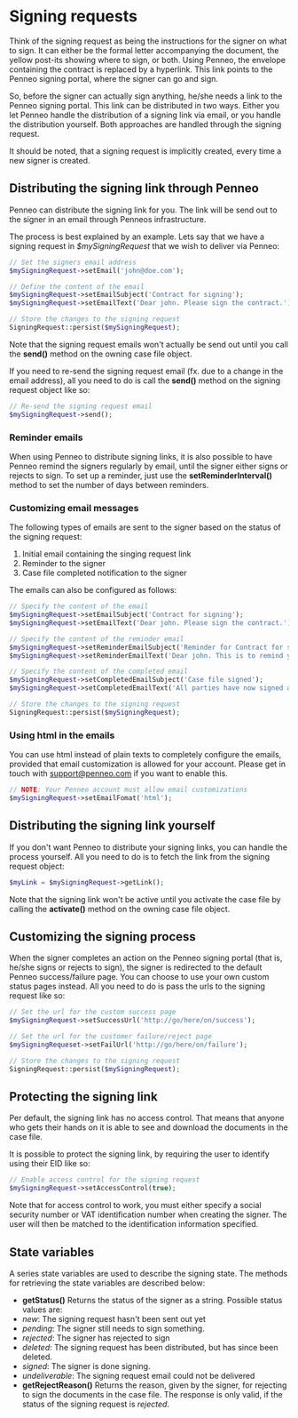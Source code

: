 # Signing requests
Think of the signing request as being the instructions for the signer on what to sign. It can either be the formal letter accompanying the document, the yellow post-its showing where to sign, or both. Using Penneo, the envelope containing the contract is replaced by a hyperlink. This link points to the Penneo signing portal, where the signer can go and sign.

So, before the signer can actually sign anything, he/she needs a link to the Penneo signing portal. This link can be distributed in two ways. Either you let Penneo handle the distribution of a signing link via email, or you handle the distribution yourself. Both approaches are handled through the signing request.

It should be noted, that a signing request is implicitly created, every time a new signer is created.

## Distributing the signing link through Penneo
Penneo can distribute the signing link for you. The link will be send out to the signer in an email through Penneos infrastructure.

The process is best explained by an example. Lets say that we have a signing request in _$mySigningRequest_ that we wish to deliver via Penneo:

```php
// Set the signers email address
$mySigningRequest->setEmail('john@doe.com');

// Define the content of the email
$mySigningRequest->setEmailSubject('Contract for signing');
$mySigningRequest->setEmailText('Dear john. Please sign the contract.');

// Store the changes to the signing request
SigningRequest::persist($mySigningRequest);
```

Note that the signing request emails won't actually be send out until you call the __send()__ method on the owning case file object.

If you need to re-send the signing request email (fx. due to a change in the email address), all you need to do is call the __send()__ method on the signing request object like so:

```php
// Re-send the signing request email
$mySigningRequest->send();
```

### Reminder emails
When using Penneo to distribute signing links, it is also possible to have Penneo remind the signers regularly by email, until the signer either signs or rejects to sign. To set up a reminder, just use the __setReminderInterval()__ method to set the number of days between reminders.

### Customizing email messages

The following types of emails are sent to the signer based on the status of the signing request:

1. Initial email containing the singing request link
2. Reminder to the signer
3. Case file completed notification to the signer

The emails can also be configured as follows:

```php
// Specify the content of the email
$mySigningRequest->setEmailSubject('Contract for signing');
$mySigningRequest->setEmailText('Dear john. Please sign the contract.');

// Specify the content of the reminder email
$mySigningRequest->setReminderEmailSubject('Reminder for Contract for signing');
$mySigningRequest->setReminderEmailText('Dear john. This is to remind you to please sign the contract.');

// Specify the content of the completed email
$mySigningRequest->setCompletedEmailSubject('Case file signed');
$mySigningRequest->setCompletedEmailText('All parties have now signed and the case file is completed');

// Store the changes to the signing request
SigningRequest::persist($mySigningRequest);
```

### Using html in the emails
You can use html instead of plain texts to completely configure the emails, provided that email customization is allowed for your account. Please get in touch with support@penneo.com if you want to enable this.

```php
// NOTE: Your Penneo account must allow email customizations
$mySigningRequest->setEmailFomat('html');
```

## Distributing the signing link yourself
If you don't want Penneo to distribute your signing links, you can handle the process yourself. All you need to do is to fetch the link from the signing request object:

```php
$myLink = $mySigningRequest->getLink();
```

Note that the signing link won't be active until you activate the case file by calling the __activate()__ method on the owning case file object.

## Customizing the signing process
When the signer completes an action on the Penneo signing portal (that is, he/she signs or rejects to sign), the signer is redirected to the default Penneo success/failure page. You can choose to use your own custom status pages instead. All you need to do is pass the urls to the signing request like so:

```php
// Set the url for the custom success page
$mySigningRequest->setSuccessUrl('http://go/here/on/success');

// Set the url for the customer failure/reject page
$mySigningRequeset->setFailUrl('http://go/here/on/failure');

// Store the changes to the signing request
SigningRequest::persist($mySigningRequest);
```

## Protecting the signing link
Per default, the signing link has no access control. That means that anyone who gets their hands on it is able to see and download the documents in the case file.

It is possible to protect the signing link, by requiring the user to identify using their EID like so:

```php
// Enable access control for the signing request
$mySigningRequest->setAccessControl(true);
```
Note that for access control to work, you must either specify a social security number or VAT identification number when creating the signer. The user will then be matched to the identification information specified.

## State variables
A series state variables are used to describe the signing state. The methods for retrieving the state variables are described below:

* __getStatus()__
Returns the status of the signer as a string. Possible status values are:
 * _new_: The signing request hasn't been sent out yet
 * _pending_: The signer still needs to sign something.
 * _rejected_: The signer has rejected to sign
 * _deleted_: The signing request has been distributed, but has since been deleted.
 * _signed_: The signer is done signing.
 * _undeliverable_: The signing request email could not be delivered
* __getRejectReason()__
Returns the reason, given by the signer, for rejecting to sign the documents in the case file. The response is only valid, if the status of the signing request is _rejected_.
